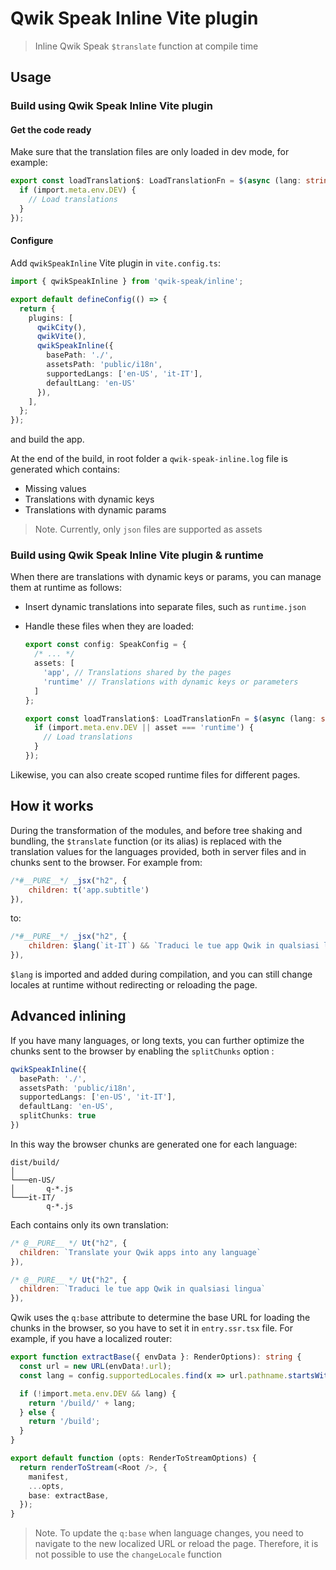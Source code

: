 # Qwik Speak Inline Vite plugin

> Inline Qwik Speak `$translate` function at compile time

## Usage
### Build using Qwik Speak Inline Vite plugin
#### Get the code ready
Make sure that the translation files are only loaded in dev mode, for example:
```typescript
export const loadTranslation$: LoadTranslationFn = $(async (lang: string, asset: string, origin?: string) => {
  if (import.meta.env.DEV) {
    // Load translations
  }
});
```
#### Configure
Add `qwikSpeakInline` Vite plugin in `vite.config.ts`:
```typescript
import { qwikSpeakInline } from 'qwik-speak/inline';

export default defineConfig(() => {
  return {
    plugins: [
      qwikCity(),
      qwikVite(),
      qwikSpeakInline({
        basePath: './',
        assetsPath: 'public/i18n',
        supportedLangs: ['en-US', 'it-IT'],
        defaultLang: 'en-US'
      }),
    ],
  };
});
```
and build the app.

At the end of the build, in root folder a `qwik-speak-inline.log` file is generated which contains:
- Missing values
- Translations with dynamic keys
- Translations with dynamic params

> Note. Currently, only `json` files are supported as assets

### Build using Qwik Speak Inline Vite plugin & runtime
When there are translations with dynamic keys or params, you can manage them at runtime as follows:
- Insert dynamic translations into separate files, such as `runtime.json`
- Handle these files when they are loaded:
  
  ```typescript
  export const config: SpeakConfig = {
    /* ... */
    assets: [
      'app', // Translations shared by the pages
      'runtime' // Translations with dynamic keys or parameters
    ]
  };
  ```
  ```typescript
  export const loadTranslation$: LoadTranslationFn = $(async (lang: string, asset: string, origin?: string) => {
    if (import.meta.env.DEV || asset === 'runtime') {
      // Load translations
    }
  });
  ```
Likewise, you can also create scoped runtime files for different pages.

## How it works
During the transformation of the modules, and before tree shaking and bundling, the `$translate` function (or its alias) is replaced with the translation values for the languages provided, both in server files and in chunks sent to the browser. For example from:
```javascript
/*#__PURE__*/ _jsx("h2", {
    children: t('app.subtitle')
}),
```
to:
```javascript
/*#__PURE__*/ _jsx("h2", {
    children: $lang(`it-IT`) && `Traduci le tue app Qwik in qualsiasi lingua` || `Translate your Qwik apps into any language`
}),
```
`$lang` is imported and added during compilation, and you can still change locales at runtime without redirecting or reloading the page.

## Advanced inlining
If you have many languages, or long texts, you can further optimize the chunks sent to the browser by enabling the `splitChunks` option :
```typescript
qwikSpeakInline({
  basePath: './',
  assetsPath: 'public/i18n',
  supportedLangs: ['en-US', 'it-IT'],
  defaultLang: 'en-US',
  splitChunks: true
})
```
In this way the browser chunks are generated one for each language:
```
dist/build/
│   
└───en-US/
│       q-*.js
└───it-IT/
        q-*.js
```
Each contains only its own translation:
```javascript
/* @__PURE__ */ Ut("h2", {
  children: `Translate your Qwik apps into any language`
}),
```
```javascript
/* @__PURE__ */ Ut("h2", {
  children: `Traduci le tue app Qwik in qualsiasi lingua`
}),
```

Qwik uses the `q:base` attribute to determine the base URL for loading the chunks in the browser, so you have to set it in `entry.ssr.tsx` file. For example, if you have a localized router:
```typescript
export function extractBase({ envData }: RenderOptions): string {
  const url = new URL(envData!.url);
  const lang = config.supportedLocales.find(x => url.pathname.startsWith(`/${x.lang}`))?.lang;

  if (!import.meta.env.DEV && lang) {
    return '/build/' + lang;
  } else {
    return '/build';
  }
}

export default function (opts: RenderToStreamOptions) {
  return renderToStream(<Root />, {
    manifest,
    ...opts,
    base: extractBase,
  });
}
```

> Note. To update the `q:base` when language changes, you need to navigate to the new localized URL or reload the page. Therefore, it is not possible to use the `changeLocale` function
